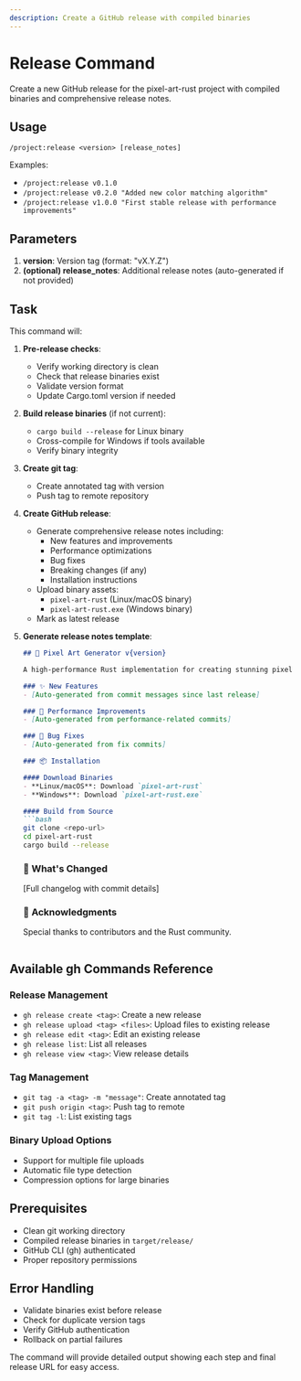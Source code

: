 ```yaml
---
description: Create a GitHub release with compiled binaries
---
```


# Release Command

Create a new GitHub release for the pixel-art-rust project with compiled binaries and comprehensive release notes.

## Usage
`/project:release <version> [release_notes]`

Examples:
- `/project:release v0.1.0`
- `/project:release v0.2.0 "Added new color matching algorithm"`
- `/project:release v1.0.0 "First stable release with performance improvements"`

## Parameters
1. **version**: Version tag (format: "vX.Y.Z")
2. **(optional) release_notes**: Additional release notes (auto-generated if not provided)

## Task
This command will:

1. **Pre-release checks**:
   - Verify working directory is clean
   - Check that release binaries exist
   - Validate version format
   - Update Cargo.toml version if needed

2. **Build release binaries** (if not current):
   - `cargo build --release` for Linux binary
   - Cross-compile for Windows if tools available
   - Verify binary integrity

3. **Create git tag**:
   - Create annotated tag with version
   - Push tag to remote repository

4. **Create GitHub release**:
   - Generate comprehensive release notes including:
     - New features and improvements
     - Performance optimizations
     - Bug fixes
     - Breaking changes (if any)
     - Installation instructions
   - Upload binary assets:
     - `pixel-art-rust` (Linux/macOS binary)
     - `pixel-art-rust.exe` (Windows binary)
   - Mark as latest release

5. **Generate release notes template**:
   ```markdown
   ## 🎨 Pixel Art Generator v{version}
   
   A high-performance Rust implementation for creating stunning pixel art.
   
   ### ✨ New Features
   - [Auto-generated from commit messages since last release]
   
   ### 🚀 Performance Improvements  
   - [Auto-generated from performance-related commits]
   
   ### 🐛 Bug Fixes
   - [Auto-generated from fix commits]
   
   ### 📦 Installation
   
   #### Download Binaries
   - **Linux/macOS**: Download `pixel-art-rust`
   - **Windows**: Download `pixel-art-rust.exe`
   
   #### Build from Source
   ```bash
   git clone <repo-url>
   cd pixel-art-rust
   cargo build --release
   ```
   
   ### 🔄 What's Changed
   [Full changelog with commit details]
   
   ### 🙏 Acknowledgments
   Special thanks to contributors and the Rust community.
   ```

## Available gh Commands Reference

### Release Management
- `gh release create <tag>`: Create a new release
- `gh release upload <tag> <files>`: Upload files to existing release  
- `gh release edit <tag>`: Edit an existing release
- `gh release list`: List all releases
- `gh release view <tag>`: View release details

### Tag Management
- `git tag -a <tag> -m "message"`: Create annotated tag
- `git push origin <tag>`: Push tag to remote
- `git tag -l`: List existing tags

### Binary Upload Options
- Support for multiple file uploads
- Automatic file type detection
- Compression options for large binaries

## Prerequisites
- Clean git working directory
- Compiled release binaries in `target/release/`
- GitHub CLI (gh) authenticated
- Proper repository permissions

## Error Handling
- Validate binaries exist before release
- Check for duplicate version tags
- Verify GitHub authentication
- Rollback on partial failures

The command will provide detailed output showing each step and final release URL for easy access.